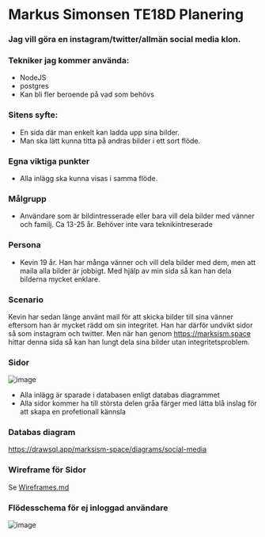 # Markus Simonsen TE18D Planering

### Jag vill göra en instagram/twitter/allmän social media klon.

### Tekniker jag kommer använda:
- NodeJS
- postgres
- Kan bli fler beroende på vad som behövs

### Sitens syfte:
- En sida där man enkelt kan ladda upp sina bilder.
- Man ska lätt kunna titta på andras bilder i ett sort flöde.

### Egna viktiga punkter
- Alla inlägg ska kunna visas i samma flöde.

### Målgrupp
- Användare som är bildintresserade eller bara vill dela bilder med vänner och familj. Ca 13-25 år. Behöver inte vara teknikintreserade

### Persona
- Kevin 19 år. Han har många vänner och vill dela bilder med dem, men att maila alla bilder är jobbigt. Med hjälp av min sida så kan han dela bilderna mycket enklare.

### Scenario
Kevin har sedan länge använt mail för att skicka bilder till sina vänner eftersom han är mycket rädd om sin integritet. Han har därför undvikt sidor så som instagram och twitter. Men när han genom https://marksism.space hittar denna sida så kan han lungt dela sina bilder utan integritetsproblem.

### Sidor
![image](https://user-images.githubusercontent.com/33492046/115359942-72b19c00-a1bf-11eb-8146-98ff3e134eee.png)
- Alla inlägg är sparade i databasen enligt databas diagrammet
- Alla sidor kommer ha till största delen gråa färger med lätta blå inslag för att skapa en profetionall kännsla

### Databas diagram
https://drawsql.app/marksism-space/diagrams/social-media

### Wireframe för Sidor

Se [Wireframes.md](https://github.com/Markussim/markus-simonsen-slutprojekt-WEUWEB02-WESWEB01/blob/main/wireframes.md)

### Flödesschema för ej inloggad användare
![image](https://user-images.githubusercontent.com/33492046/115363915-2bc5a580-a1c3-11eb-86c5-46bc739cfb49.png)

